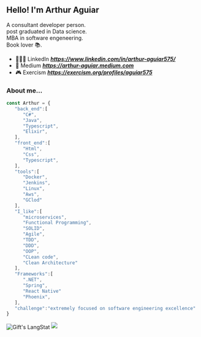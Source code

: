 <h2> Hello! I'm Arthur Aguiar </h2>

A consultant developer person. </br>
post graduated in Data science. </br>
MBA in software engeneering. </br>
Book lover 📚. </br>

- 👨🏻‍💻 LinkedIn ***https://www.linkedin.com/in/arthur-aguiar575/***
- 🧾 Medium ***https://arthur-aguiar.medium.com***
- 🎮 Exercism ***https://exercism.org/profiles/aguiar575***

### About me...  

```javascript
const Arthur = {
   "back_end":[
      "C#",
      "Java", 
      "Typescript",
      "Elixir",
   ],
   "front_end":[
      "Html",
      "Css",
      "Typescript",
   ],
   "tools":[
      "Docker",
      "Jenkins",
      "Linux",
      "Aws",
      "GClod"
   ],
   "I_like":[
      "microservices",
      "Functional Programming",
      "SOLID",
      "Agile",
      "TDD",
      "DDD",
      "OOP",
      "CLean code",
      "Clean Architecture"
   ],
   "Frameworks":[
      ".NET",
      "Spring",
      "React Native"
      "Phoenix",
   ],
   "challenge":"extremely focused on software engineering excellence"
}
```
<img align="center" src="https://github-readme-streak-stats.herokuapp.com/?user=Aguiar575" alt="Gift's LangStat" />
<img src = "https://github-readme-stats.vercel.app/api/top-langs/?username=Aguiar575&layout=compact">

